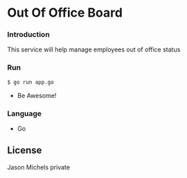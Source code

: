 # Out Of Office Board

### Introduction
This service will help manage employees out of office status

### Run
```sh
$ go run app.go
```
- Be Awesome!

### Language
 - Go

License
----

Jason Michels private